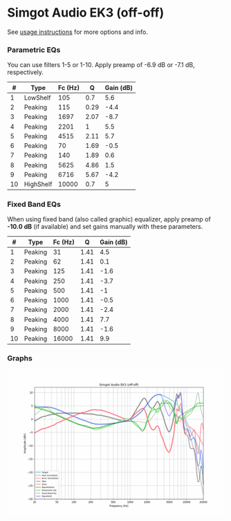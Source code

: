 # Simgot Audio EK3 (off-off)
See [usage instructions](https://github.com/jaakkopasanen/AutoEq#usage) for more options and info.

### Parametric EQs
You can use filters 1-5 or 1-10. Apply preamp of -6.9 dB or -7.1 dB, respectively.

|   # | Type      |   Fc (Hz) |    Q |   Gain (dB) |
|-----|-----------|-----------|------|-------------|
|   1 | LowShelf  |       105 | 0.7  |         5.6 |
|   2 | Peaking   |       115 | 0.29 |        -4.4 |
|   3 | Peaking   |      1697 | 2.07 |        -8.7 |
|   4 | Peaking   |      2201 | 1    |         5.5 |
|   5 | Peaking   |      4515 | 2.11 |         5.7 |
|   6 | Peaking   |        70 | 1.69 |        -0.5 |
|   7 | Peaking   |       140 | 1.89 |         0.6 |
|   8 | Peaking   |      5625 | 4.86 |         1.5 |
|   9 | Peaking   |      6716 | 5.67 |        -4.2 |
|  10 | HighShelf |     10000 | 0.7  |         5   |

### Fixed Band EQs
When using fixed band (also called graphic) equalizer, apply preamp of **-10.0 dB** (if available) and set gains manually with these parameters.

|   # | Type    |   Fc (Hz) |    Q |   Gain (dB) |
|-----|---------|-----------|------|-------------|
|   1 | Peaking |        31 | 1.41 |         4.5 |
|   2 | Peaking |        62 | 1.41 |         0.1 |
|   3 | Peaking |       125 | 1.41 |        -1.6 |
|   4 | Peaking |       250 | 1.41 |        -3.7 |
|   5 | Peaking |       500 | 1.41 |        -1   |
|   6 | Peaking |      1000 | 1.41 |        -0.5 |
|   7 | Peaking |      2000 | 1.41 |        -2.4 |
|   8 | Peaking |      4000 | 1.41 |         7.7 |
|   9 | Peaking |      8000 | 1.41 |        -1.6 |
|  10 | Peaking |     16000 | 1.41 |         9.9 |

### Graphs
![](./Simgot%20Audio%20EK3%20(off-off).png)

